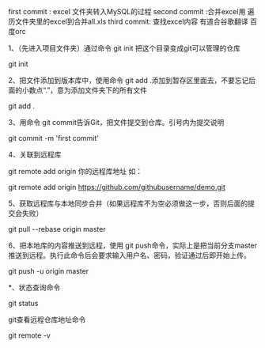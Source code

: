 first commit : excel 文件夹转入MySQL的过程
second commit :合并excel用 遍历文件夹里的excel到合并all.xls
third commit: 查找excel内容  有道合谷歌翻译 百度orc

1、（先进入项目文件夹）通过命令 git init 把这个目录变成git可以管理的仓库

git init

2、把文件添加到版本库中，使用命令 git add .添加到暂存区里面去，不要忘记后面的小数点“.”，意为添加文件夹下的所有文件

git add .

3、用命令 git commit告诉Git，把文件提交到仓库。引号内为提交说明

git commit -m 'first commit'

4、关联到远程库

git remote add origin 你的远程库地址
如：

git remote add origin https://github.com/githubusername/demo.git

5、获取远程库与本地同步合并（如果远程库不为空必须做这一步，否则后面的提交会失败）

git pull --rebase origin master

6、把本地库的内容推送到远程，使用 git push命令，实际上是把当前分支master推送到远程。执行此命令后会要求输入用户名、密码，验证通过后即开始上传。

git push -u origin master

*、状态查询命令

git status


git查看远程仓库地址命令

git remote -v